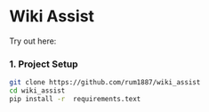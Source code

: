 # Wiki Assist

Try out here:


### 1. Project Setup

```bash
git clone https://github.com/rum1887/wiki_assist
cd wiki_assist
pip install -r  requirements.text
```

